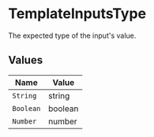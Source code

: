 # TemplateInputsType

The expected type of the input's value.


## Values

| Name      | Value     |
| --------- | --------- |
| `String`  | string    |
| `Boolean` | boolean   |
| `Number`  | number    |